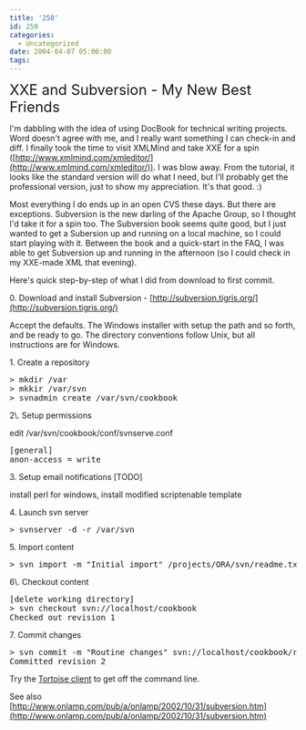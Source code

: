 ```yaml
---
title: '250'
id: 250
categories:
  - Uncategorized
date: 2004-04-07 05:00:00
tags:
---
```


<span style="font-size:180%;">XXE and Subversion - My New Best Friends</span>

I'm dabbling with the idea of using DocBook for technical writing projects. Word doesn't agree with me, and I really want something I can check-in and diff. I finally took the time to visit XMLMind and take XXE for a spin ([http://www.xmlmind.com/xmleditor/](http://www.xmlmind.com/xmleditor/)). I was blow away. From the tutorial, it looks like the standard version will do what I need, but I'll probably get the professional version, just to show my appreciation. It's that good. :)

Most everything I do ends up in an open CVS these days. But there are exceptions. Subversion is the new darling of the Apache Group, so I thought I'd take it for a spin too. The Subversion book seems quite good, but I just wanted to get a Subersion up and running on a local machine, so I could start playing with it. Between the book and a quick-start in the FAQ, I was able to get Subversion up and running in the afternoon (so I could check in my XXE-made XML that evening).

Here's quick step-by-step of what I did from download to first commit.

0\. Download and install Subversion - [http://subversion.tigris.org/](http://subversion.tigris.org/)

Accept the defaults. The Windows installer with setup the path and so forth, and be ready to go. The directory conventions follow Unix, but all instructions are for Windows.

1\. Create a repository
<pre>&gt; mkdir /var
&gt; mkkir /var/svn
&gt; svnadmin create /var/svn/cookbook</pre>2\. Setup permissions

edit /var/svn/cookbook/conf/svnserve.conf

<pre>[general]
anon-access = write</pre>

3\. Setup email notifications [TODO]

install perl for windows, install modified scriptenable template

4\. Launch svn server
<pre>&gt; svnserver -d -r /var/svn</pre>

5\. Import content

<pre>&gt; svn import -m "Initial import" /projects/ORA/svn/readme.txt svn://localhost/cookbook/readme.txt</pre>6\. Checkout content
<pre>[delete working directory]
&gt; svn checkout svn://localhost/cookbook
Checked out revision 1</pre>

7\. Commit changes

<pre>&gt; svn commit -m "Routine changes" svn://localhost/cookbook/readme.txt
Committed revision 2</pre>

Try the [Tortoise client](http://tortoisesvn.tigris.org/) to get off the command line.

See also [http://www.onlamp.com/pub/a/onlamp/2002/10/31/subversion.htm](http://www.onlamp.com/pub/a/onlamp/2002/10/31/subversion.htm)